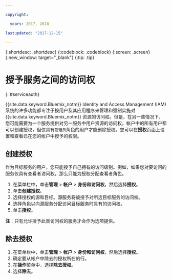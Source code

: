 ```yaml
---

copyright:

  years: 2017, 2018

lastupdated: "2017-12-15"

---
```


{:shortdesc: .shortdesc}
{:codeblock: .codeblock}
{:screen: .screen}
{:new_window: target="_blank"}
{:tip: .tip}


# 授予服务之间的访问权
{: #serviceauth}

{{site.data.keyword.Bluemix_notm}} Identity and Access Management (IAM) 系统的许多功能都专注于按用户及其应用程序来管理和强制实施对 {{site.data.keyword.Bluemix_notm}} 资源的访问权。但是，在另一些情况下，您可能需要为一个服务提供对另一服务中用户资源的访问权。帐户中的所有用户都可以创建授权，但仅具有`管理员`角色的用户才能删除授权。您可以在**授权**页面上设置和查看已在您的帐户中授予的权限。

## 创建授权

作为目标服务的用户，您只能授予自己拥有的访问级别。例如，如果您对要访问的服务仅具有查看者访问权，那么只能为授权分配查看者角色。

1. 在菜单栏中，单击**管理** &gt; **帐户** &gt; **身份和访问权**，然后选择**授权**。
2. 单击**创建授权**。
3. 选择授权的源和目标。源服务将被授予对所选目标服务的访问权。
4. 选择角色以向源服务分配访问目标服务时具有的访问权。
5. 单击**授权**。

**注**：只有允许授予此类访问权的服务才会作为选项提供。

## 除去授权

1. 在菜单栏中，单击**管理** &gt; **帐户** &gt; **身份和访问权**，然后选择**授权**。
2. 确定要从帐户中除去的授权所在的行。
3. 在**操作**菜单中，选择**除去授权**。
5. 选择**除去**。
